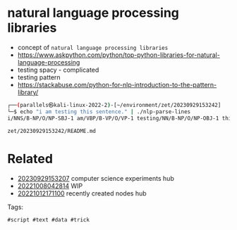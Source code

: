 # natural language processing libraries

- concept of `natural language processing libraries`
- https://www.askpython.com/python/top-python-libraries-for-natural-language-processing
- testing spacy - complicated
- testing pattern
- https://stackabuse.com/python-for-nlp-introduction-to-the-pattern-library/

```bash
┌──(parallels㉿kali-linux-2022-2)-[~/environment/zet/20230929153242]
└─$ echo "i am testing this sentence." | ./nlp-parse-lines
i/NNS/B-NP/O/NP-SBJ-1 am/VBP/B-VP/O/VP-1 testing/NN/B-NP/O/NP-OBJ-1 this/DT/I-NP/O/NP-OBJ-1 sentence/NN/I-NP/O/NP-OBJ-1 ././O/O/O
```

` zet/20230929153242/README.md `

# Related

- [20230929153207](/zet/20230929153207/README.md) computer science experiments hub
- [20221008042814](/zet/20221008042814/README.md) WIP
- [20221012171100](/zet/20221012171100/README.md) recently created nodes hub

Tags:

    #script #text #data #trick
